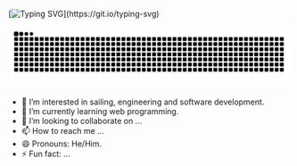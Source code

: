 [![Typing SVG](https://readme-typing-svg.herokuapp.com?font=Arial&letterSpacing=0.2rem&pause=1000&color=753176&width=435&lines=Hey+there,+I'm+Michał+Roziel+.)](https://git.io/typing-svg)

<picture>
  <source media="(prefers-color-scheme: dark)" srcset="https://raw.githubusercontent.com/michalroziel/michalroziel/output/github-contribution-grid-snake-dark.svg">
  <source media="(prefers-color-scheme: light)" srcset="https://raw.githubusercontent.com/michalroziel/michalroziel/output/github-contribution-grid-snake.svg">
  <img alt="github contribution grid snake animation" src="https://raw.githubusercontent.com/michalroziel/michalroziel/output/github-contribution-grid-snake.svg">
</picture>


- 👀 I’m interested in sailing, engineering and software development.
- 🌱 I’m currently learning web programming.
- 💞️ I’m looking to collaborate on ...
- 📫 How to reach me ...
- 😄 Pronouns: He/Him.
- ⚡ Fun fact: ...

<!---
michalroziel/michalroziel is a ✨ special ✨ repository because its `README.md` (this file) appears on your GitHub profile.
You can click the Preview link to take a look at your changes.
--->
